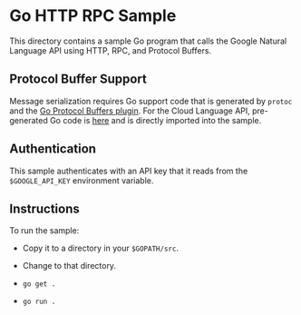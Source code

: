 # Go HTTP RPC Sample

This directory contains a sample Go program that calls the Google Natural
Language API using HTTP, RPC, and Protocol Buffers.

## Protocol Buffer Support

Message serialization requires Go support code that is generated by `protoc` and
the [Go Protocol Buffers plugin](https://github.com/golang/protobuf). For the
Cloud Language API, pre-generated Go code is
[here](https://github.com/google/go-genproto/blob/master/googleapis/cloud/language/v1/language_service.pb.go)
and is directly imported into the sample.

## Authentication

This sample authenticates with an API key that it reads from the
`$GOOGLE_API_KEY` environment variable.

## Instructions

To run the sample:

- Copy it to a directory in your `$GOPATH/src`.

- Change to that directory.

- `go get .`

- `go run .`
